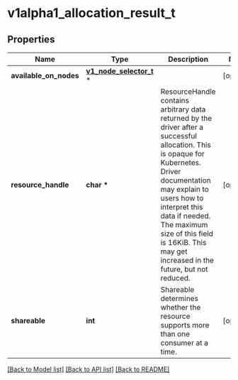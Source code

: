 # v1alpha1_allocation_result_t

## Properties
Name | Type | Description | Notes
------------ | ------------- | ------------- | -------------
**available_on_nodes** | [**v1_node_selector_t**](v1_node_selector.md) \* |  | [optional] 
**resource_handle** | **char \*** | ResourceHandle contains arbitrary data returned by the driver after a successful allocation. This is opaque for Kubernetes. Driver documentation may explain to users how to interpret this data if needed.  The maximum size of this field is 16KiB. This may get increased in the future, but not reduced. | [optional] 
**shareable** | **int** | Shareable determines whether the resource supports more than one consumer at a time. | [optional] 

[[Back to Model list]](../README.md#documentation-for-models) [[Back to API list]](../README.md#documentation-for-api-endpoints) [[Back to README]](../README.md)


